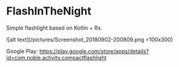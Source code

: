 # FlashInTheNight
Simple flashlight based on Kotlin + Rx.

![alt text](/pictures/Screenshot_20180902-200809.png =100x300)

Google Play:
https://play.google.com/store/apps/details?id=com.noble.activity.compactflashlight
